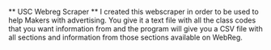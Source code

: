 ** USC Webreg Scraper **
I created this webscraper in order to be used to help Makers with advertising. You give it a text file with all the class codes that you want information from and the program will give you a CSV file with all sections and information from those sections available on WebReg.
